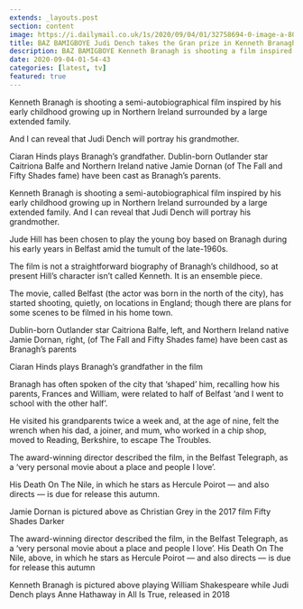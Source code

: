 ```yaml
---
extends: _layouts.post
section: content
image: https://i.dailymail.co.uk/1s/2020/09/04/01/32758694-0-image-a-80_1599178220962.jpg 
title: BAZ BAMIGBOYE Judi Dench takes the Gran prize in Kenneth Branaghs new film  
description: BAZ BAMIGBOYE Kenneth Branagh is shooting a film inspired by his early childhood growing up in Northern Ireland surrounded by a large extended family. 
date: 2020-09-04-01-54-43 
categories: [latest, tv] 
featured: true 
--- 
```

Kenneth Branagh is shooting a semi-autobiographical film inspired by his early childhood growing up in Northern Ireland surrounded by a large extended family. 

And I can reveal that Judi Dench will portray his grandmother.

Ciaran Hinds plays Branagh’s grandfather. Dublin-born Outlander star Caitriona Balfe and Northern Ireland native Jamie Dornan (of The Fall and Fifty Shades fame) have been cast as Branagh’s parents.

Kenneth Branagh is shooting a semi-autobiographical film inspired by his early childhood growing up in Northern Ireland surrounded by a large extended family. And I can reveal that Judi Dench will portray his grandmother.

Jude Hill has been chosen to play the young boy based on Branagh during his early years in Belfast amid the tumult of the late-1960s. 

The film is not a straightforward biography of Branagh’s childhood, so at present Hill’s character isn’t called Kenneth. It is an ensemble piece.

The movie, called Belfast (the actor was born in the north of the city), has started shooting, quietly, on locations in England; though there are plans for some scenes to be filmed in his home town.

Dublin-born Outlander star Caitriona Balfe, left, and Northern Ireland native Jamie Dornan, right, (of The Fall and Fifty Shades fame) have been cast as Branagh’s parents

Ciaran Hinds plays Branagh’s grandfather in the film

Branagh has often spoken of the city that ‘shaped’ him, recalling how his parents, Frances and William, were related to half of Belfast ‘and I went to school with the other half’.

He visited his grandparents twice a week and, at the age of nine, felt the wrench when his dad, a joiner, and mum, who worked in a chip shop, moved to Reading, Berkshire, to escape The Troubles.

The award-winning director described the film, in the Belfast Telegraph, as a ‘very personal movie about a place and people I love’. 

His Death On The Nile, in which he stars as Hercule Poirot — and also directs — is due for release this autumn.

Jamie Dornan is pictured above as Christian Grey in the 2017 film Fifty Shades Darker

The award-winning director described the film, in the Belfast Telegraph, as a ‘very personal movie about a place and people I love’. His Death On The Nile, above, in which he stars as Hercule Poirot — and also directs — is due for release this autumn

Kenneth Branagh is pictured above playing William Shakespeare while Judi Dench plays Anne Hathaway in All Is True, released in 2018

